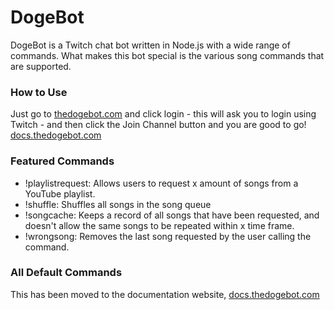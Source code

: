 # DogeBot
DogeBot is a Twitch chat bot written in Node.js with a wide range of commands. What makes this bot special is the various song commands that are supported.

### How to Use
Just go to [thedogebot.com](https://thedogebot.com) and click login - this will ask you to login using Twitch - and then click the Join Channel button and you are good to go! [docs.thedogebot.com](https://docs.thedogebot.com)

### Featured Commands
* !playlistrequest: Allows users to request x amount of songs from a YouTube playlist.
* !shuffle: Shuffles all songs in the song queue
* !songcache: Keeps a record of all songs that have been requested, and doesn't allow the same songs to be repeated within x time frame.
* !wrongsong: Removes the last song requested by the user calling the command.

### All Default Commands
This has been moved to the documentation website, [docs.thedogebot.com](https://docs.thedogebot.com/default-commands)